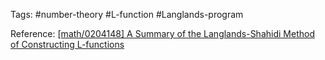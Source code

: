 Tags:
#number-theory #L-function #Langlands-program

Reference: [[math/0204148] A Summary of the Langlands-Shahidi Method of Constructing L-functions](https://arxiv.org/abs/math/0204148)

